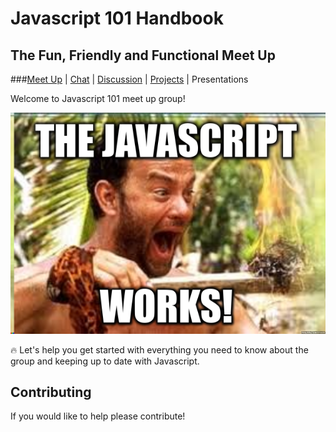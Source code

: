 # Javascript 101 Handbook
## The Fun, Friendly and Functional Meet Up
###[Meet Up](https://www.meetup.com/CodeHub-Bristol/) | [Chat](https://gitter.im/CodeHubOrg/discussions) | [Discussion](https://github.com/CodeHubOrg/discussions/issues/) | [Projects](https://github.com/CodeHubOrg/) | Presentations

Welcome to Javascript 101 meet up group!

![](JaY.png)

:fire: Let's help you get started with everything you need to know about the group and keeping up to date with Javascript.

## Contributing
If you would like to help please contribute!
